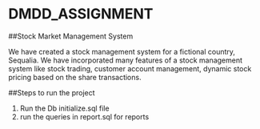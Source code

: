 # DMDD_ASSIGNMENT


##Stock Market Management System

We have created a stock management system for a fictional country, Sequalia.
We have incorporated many features of a stock management system like stock trading, customer account management, dynamic stock pricing based on the share transactions.

##Steps to run the project

1. Run the Db initialize.sql file
2. run the queries in report.sql for reports
